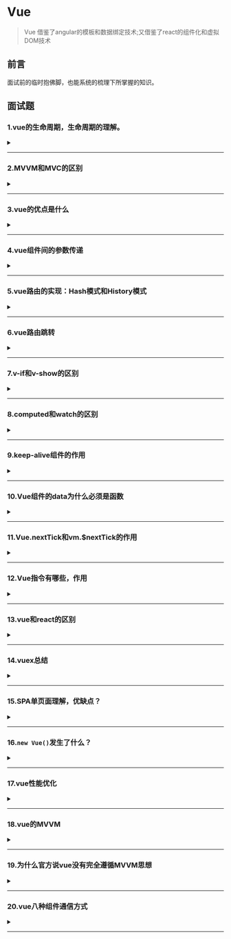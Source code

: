 # Vue

> Vue 借鉴了angular的模板和数据绑定技术;又借鉴了react的组件化和虚拟DOM技术  

## 前言  
面试前的临时抱佛脚，也能系统的梳理下所掌握的知识。  

## 面试题

### 1.vue的生命周期，生命周期的理解。

<details><summary><b></b></summary>
<p>

#### 答案:   

> **创建**=>**挂载**=>**更新**=>**销毁**（也就是我们常说的**八个阶段**：`创建前/后`，`挂载前/后`，`更新前/后`，`销毁前/后`）。
> 
> 含义：Vue实例从创建到销毁的过程，就是生命周期。从开始创建、初始化数据、编译模板、挂载Dom===>渲染、更新===>渲染销毁等一系列过程，称之为Vue的生命周期。
> 
> 作用：Vue的生命周期有多个事件钩子，让我们在控制整个Vue实例的过程时更容易形成好的逻辑。
> 
> 第一次页面加载会触发的钩子函数：`beforeCreate`、`created`、`beforeMount`、`mounted`。
>
> Dom渲染在哪个周期就已经完成：`mounted`。
> 
> Vue的页面请求一般放在哪个生命周期：`created`和`mounted`（区别：mounted周期中Dom已经渲染完成，再去请求数据，就会有空壳Dom的情况，会影响布局；而created周期中操作Dom节点会找不到Dom）。

如下图（vue生命周期官网）：  
![vue生命周期](https://cn.vuejs.org/images/lifecycle.png)  

上图理解：  
首先需要我们去执行一个实例`new Vue()`，首先执行了init(init是vue组件默认去执行的)，这时是事件和生命钩子的初始化（`Init Events&Lifecycle`）;  
在实例初始化之后（`Init Events&Lifecycle`）调用了beforeCreate,此时事件已经好了，也能开始生命周期了（读取配置项，加载生命周期的方法）。  
> **说明：这个时候this不能使用，data中的数据、methods的方法，以及watcher中的事件都不能获得**；  

接着初始化inject、provide、state属性（设置data、methods、computed...等配置项），也就是`Init injections(注射)&reactivity(反应性)`。在实例调用完成后他会立即调用created。在这一步，实例已经完成以下配置：数据观测（data observer）、属性和方法的运算、watch/event事件回调；然而挂载阶段还没开始，$el属性目前不可见。所以在init的时候，事件已经调用了，因此在beforeCreate的时候不要修改data里面赋值的数据，最早也要在created里面做（添加一些行为）。  
> **说明：created这个时候可以操作vue中的数据和方法，但是还不能对dom节点进行操作**  

当created完成之后，它会去判断，instance（实例）里面是否含有el对象`has 'el' option`。如果没有的话，它就会挂载`when vm.$mounted(el) is called`,然后走下一步，判断是否有模板`has 'template' option`;如果有的话，他就会直接跳到下一步，判断是否有模板`has 'template' option`。  
如果有模板'template'，就会把template解析成一个render function。通过render函数去渲染创建Dom树`compile template into render function`；如果没有模板'template'，就编译el对象外层html作为模板`compile el's outerHtml as template`。  
beforeMount再有了render函数的时候才会执行，此时$el和data都初始化了，但是在挂载前为虚拟的Dom节点。  
> **说明：$el属性已经存在，是虚拟Dom，只是数据未挂载到模板中**  

然后继续执行render函数，当执行完render函数之后，也就是el被新创建的vm.$el替换`Create vm.$el and replace 'el' with it`，并且挂载到实例上去之后就会调用mounted这个钩子。  
在mounted挂载完成，dom树已经完成渲染到页面，可进行dom操作。但是它不会承诺所有的子组件也都一起被挂载，如果希望等到整个视图都渲染完毕，可以用vm.$nextTick()。  
> **说明：挂载完毕，这时Dom节点被渲染到文档内，dom操作在此时能正常进行**   

当数据有更新，就会调用beforeUpdate，然后虚拟dom重新渲染补丁，以最小dom开支来重新渲染dom`Virtual Dom re-render and patch`。  
> **说明：beforeUpdate是指view层的数据变化前，不是data中数据改变前触发，因为Vue是数据驱动的。这里适合在更新之前访问现有Dom，比如手动移除已添加的事件监听器**  

然后就是updated执行。由于数据更改导致的虚拟Dom重新渲染和打补丁，在这之后会调用该钩子。当该钩子被调用时，组件Dom已经更新，所以你现在可以执行依赖于DOM的操作。然而在大多数情况，应该避免在此期间更改状态。如果要更改相应状态，最好使用计算属性或watcher取而代之。  
> **注意：updated不会承诺所有的子组件也都会被重构。如果你希望整个视图都重绘完毕，可以用vm.$nectTick()替换掉uopdated**  
> **说明： view层的数据更新后，data中的数据通beforeUpdate，都是更新完以后的。**  

beforeDestroy：实例在销毁之前调用，在这还能访问实例的数据`when vm.$destory() is called`。  
当组件销毁时，beforeDestroy执行，清除watcher、子组件、事件监听器等`Teardown watchers,child components and event listeners`。  
> **说明：实例在组件销毁之前调用，在这一步，实例完全可用**  

destroyed：Vue实例销毁后调用，调用后，Vue实例指示的所有东西会解绑，所有事件监听器会被移除，所有子实例也会被销毁。  
> **说明：执行destroy方法后，对data改变不会触发周期函数，此时，Vue实例已经解除事件监听和dom绑定，但是Dom结构依然存在**
</p>
</details>  

***

### 2.MVVM和MVC的区别

<details><summary><b></b></summary>
<p>

#### 答案:   
mvc和mvvm其实区别并不大，都是一种设计思想。主要是mvc的controller演变成mvvm的viewModel。mvvm主要解决了mvc中的大量的Dom操作是页面的渲染性能降低，加载速度变慢，影响用户体验。和当model频繁发生变化，开发者需要主动更新到view。
</p>
</details> 

***

### 3.vue的优点是什么

<details><summary><b></b></summary>
<p>

#### 答案:   
* 1.低耦合：视图`View`可以独立`Model`变化和修改，一个`ViewModel`可以绑定到不同的`View`上，当`View`变化的时候`Model`可以不变，当`Model`变化的时候`View`也可以不变。  
* 2.可重用性：可以把一些视图逻辑放在一个`ViewModel`里面，让很多`View`重用这段视图逻辑。  
* 3.独立开发：开发人员可以专注于业务逻辑和数据开发`ViewModel`,设计人员可以专注于页面设计，使用Expression Blend可以容易设计界面并生成xml代码。  
* 4.可测试：界面素来是比较难于测试的，而现在测试可以针对`ViewModel`来写。  
</p>
</details> 

***

### 4.vue组件间的参数传递

<details><summary><b></b></summary>
<p>

#### 答案:   
* 父组件与子组件传值：  
> 父组件传给子组件：子组件通过`props`方法接收数据；  
> 子组件传给父组件：`$emit`方法传递。  

* 兄弟组件间传值：  
> `eventBus`：就是创建一个实践中心，相当于中转站，可以用它来传递事件和接收事件；  
> `vuex`：适合比较大项目，具体看需求。  
</p>
</details> 

***

### 5.vue路由的实现：Hash模式和History模式

<details><summary><b></b></summary>
<p>

#### 答案:   
* **Hash模式**：是一种把前路由的路径用井号#拼接在真实URL后面的模式。当#后面的路径发生变化时，浏览器不会重新发起请求，而是会触发`haschange`事件。  
特点：hash虽然在URL中，但是不被包括在HTTP请求中；用来指导浏览器动作，对服务端的安全无用，hash不会重加载页面。  
优点：浏览器的兼容性比较好，支持IE8。  
缺点：路径在井号#后面，比较丑。  
读取：`window.location.hash`。  

* **History模式**：history采用HTML5的新特性；且提供两个方法：`pushState()`,`replaceState()`可以对浏览器历史记录栈进行修改，以及`popState`事件监听到状态变更。  
监听popState事件，该事件能监听到：用户点击浏览器前进后退的动作；手动调用history的`back`,`forward`和`go`方法。不能监听到：history的`pushState()`、`replaceState()`。  
优点：理解比较正规，没有井号。  
缺点：兼容性不如hash，且需要服务器支持，否则一刷新就404了。  
</p>
</details> 

***

### 6.vue路由跳转

<details><summary><b></b></summary>
<p>

#### 答案:   
声明式（标签跳转）  
```javascript
<router-link :to="index></router-link>
```

编程式（js跳转）  
```javascript
router.push('index')
```
</p>
</details> 

***

### 7.v-if和v-show的区别

<details><summary><b></b></summary>
<p>

#### 答案:   
* `v-if`：用于条件性渲染一块内容，这块内容只会在指令表达式返回`true`的时候被渲染。
* `v-show`：`v-show`的元素始终会被渲染保留在DOM中。`v-show`只是简单的切换元素css的display。  

区别：  
1.`v-show`是css显隐切换，v-if是完整的销毁和重新创建;  
2.使用频繁切换的时候用`v-show`，运行较少改变时用`v-if`;  
3.`v-if`是条件渲染，当false的时候不会渲染，页面也不会有html标签生成，`v-show`则是不管为true或者false，html元素都存在，只是css样式display的显隐;  
4.当我们需要经常切换某个元素的显隐时，使用`v-show`更加节省性能，当只需要一次切换时，使用`v-if`更加合理。  
</p>
</details> 

***

### 8.computed和watch的区别

<details><summary><b></b></summary>
<p>

#### 答案:   
* `computed`：  

> `computed`是计算属性，也就是计算值，更多用于计算值的场景;    
> 具有缓存性，`computed`的值在`getter`执行后是会缓存的，只有在它依赖的属性值改变之后，下一次获取`computed`的值时重新调用对应的`getter`来计算;   
> `computed`更适用于比较消耗性能的场景。  

* `watch`：  

> `watch`更多的是[观察]的作用，类似某些数据的监听回调，用于观察props和$emit或者本组件的值，当数据变化时来执行回调进行后续操作;  
> 无缓存性，页面重新渲染时值不变化也会执行。  

小结：  

> 当需要进行数值计算时，而且依赖于其他数据，可以把这个数据设计为`computed`;  
> 当需要在某个数据变化做一些事情，使用`watch`来观察这个数据的变化。

</p>
</details> 

***  

### 9.keep-alive组件的作用

<details><summary><b></b></summary>
<p>

#### 答案:   
`<keep-alive></keep-alive>`包裹动态组件时，会缓存不活动的组件实例，主要用于保留组件状态或避免重复渲染。  
> 比如有一个列表和一个详情，那么用户就会经常执行打开详情=>返回列表=>打开详情...这样的话列表和详情就会是一个很高频率打开的页面，那么对列表组件使用`<keep-alive></keep-alive>`进行缓存，这样用户每次返回列表的时候，都能从缓存中快速渲染，而不是重新渲染。
</p>
</details> 

***  

### 10.Vue组件的data为什么必须是函数

<details><summary><b></b></summary>
<p>

#### 答案:   
> vue组件的data值不能为对象，因为对象时引用类型，组件可能会被多个实例引用；  
> 组件中的data写成一个函数，数据以函数返回值形式定义，这样每复用一次组件，就会返回一份新的data，类似于每个实例创建一个私有的数据空间，让各个组件实例维护各自的数据；  
> 如果data值是对象，将导致多个实例共享一个对象，其中一个组件改变data的属性值，其他实例也会受到影响。
</p>
</details> 

***  


### 11.Vue.nextTick和vm.$nextTick的作用

<details><summary><b></b></summary>
<p>

#### 答案:   
**官方**：  
> 在下次DOM更新循环结束之后执行延迟回调。在修改数据之后立即使用这个方法，获取更新后的DOM。

Vue在更新DOM时时异步的，当数据发生变化时，Vue将开启一个一步更新的队列，视图需要等队列的所有数据变化完成之后，再统一进行更新；  

如果我们一直在修改相同的数据，异步操作队列还会去重；  

等待同一事件循环的所有数据变化完成之后，会将队列中的事件拿来进行处理，进行Dom更新。  

如果想在修改数据后立刻得到更新后的DOM结构，可以使用`Vue.nextTick()`

</p>
</details> 

***  

### 12.Vue指令有哪些，作用

<details><summary><b></b></summary>
<p>

#### 答案:   
* `v-if`:条件渲染指令。用于条件渲染一块内容，这块内容只能只在表达式返回`true`时才会被渲染。  
  `v-show`渲染的元素会始终保留在DOM中，`v-show`的切换只是`display`的显隐。  
* `v-for`：列表渲染指令。基于数组渲染一个列表。  
* `v-bind`：属性绑定指令。给标签属性赋值。    
  `v-text`：属性绑定指令。显示原文本。  
  `v-html`：属性绑定指令。以标签内容显示。  
* `v-on`：事件绑定指令。用来监听DOM事件，并在触发时运行一些js代码。  
  `v-on:click`、  
  `v-on:keydown`、  
  `v-on:mouseover`。  
* `v-model`：双向数据绑定指令。给value赋值。  
</p>
</details> 

***  

### 13.vue和react的区别

<details><summary><b></b></summary>
<p>

#### 答案:   

</p>
</details> 

***

### 14.vuex总结
<details><summary><b></b></summary>
<p>

#### 答案:   
vuex是一种状态管理机制，将全局组件的共享状态抽取出来为一个`store`,以一个单例的模式存在，应用任何一个组件中都可以使用，vuex更改`state`的唯一途径是通过`mutation`,`mutation`需要`commit`触发，`action`实际触发是`mutation`,其中`mutation`处理同步任务，`action`处理异步任务。
</p>
</details> 

***  

### 15.SPA单页面理解，优缺点？
<details><summary><b></b></summary>
<p>

#### 答案:   
> SPA(single-page application)仅在Web页面初始化时加载响应的HTML、JavaScript和CSS。一旦页面加载完成，SPA不会因为用户的操作而进行页面的重新加载或跳转；取而代之的是利用路由机制实现HTML内容的变换，UI与用户的交互，避免页面重新加载。  

优点：  
* 用户体验好，快，内容改变不需要重新加载整个页面，避免不必要的跳转和重复渲染；  
* SPA相对服务器压力小；  
* 前后端职责分离，架构清晰，前端进行交互逻辑，后端负责数据处理；  

缺点：  
* 首屏（初次）加载慢：为实现单页web应用功能及显示效果，需要在加载页面的时候将JavaScript、CSS统一加载，部分页面按需加载；  
* 不利于SEO：由于所有的内容在一个页面动态替换显示，所以在SEO上有着天然的弱势。
</p>
</details> 

***  

### 16.`new Vue()`发生了什么？
<details><summary><b></b></summary>
<p>

#### 答案:   
* `new Vue()`创建Vue实例，它内部执行了根实例的初始化过程。  
* 具体包括以下操作：  
    选项合并  
    `$children`、`$refs`、`$slots`、`$createElement`等实例的方法初始化  
    自定义时间处理   
    数据响应式处理  
    生命钩子的调用（beforecreate created）  
    可能的挂载  
* 总结：`new Vue()`创建了根实例并准备好数据和方法，未来执行挂载时，此过程还会递归的应用于它的子组件上，最终形成一个有紧密关系的组件实例树。  

</p>
</details> 

***  

### 17.vue性能优化
<details><summary><b></b></summary>
<p>

#### 答案:   
1） 编码阶段：  
* 尽量减少data中的数据，data中的数据都会增加getter和setter，会收集对应的watcher；  
* 如果需要使用v-for给每项元素绑定事件时使用事件代理；  
* SPA页面采用keep-alive缓存组件；  
* 在更多情况下使用v-if替代v-show；  
* key保证唯一；  
* 使用路由懒加载、异步组件；  
* 防抖节流；  
* 第三方模块按需导入；  
* 长列表滚动到可视区动态加载；  
* 图片懒加载、不在HTML里缩放图像、使用雪碧图（CSS sprite）、使用字体图标（iconfont）、使用WebP；
* 降低重绘重排的频率和成本；  
* CSS读写分离，不用js操作元素样式；  

2) 用户体验：  
* 骨架屏；  
* PWA；  
* 使用缓存（客户端缓存，服务端缓存，服务端开启gzip压缩）；  

3）SEO优化：  
* 预渲染；  
* 服务端渲染SSR；  

4）打包优化：  
* 压缩代码（注意：不要对图片文件进行Gzip压缩）；
* Tree Shaking/Scope Hoisting；  
* 使用cdn加载第三方模块；  
* 多线程打包happypack；  
* splitChunks抽离公共组件；  
* sourceaMap优化
</p>
</details> 

***  
                 

### 18.vue的MVVM
<details><summary><b></b></summary>
<p>

#### 答案:   
ViewModel：做了两件事情达到数据绑定，首先将模型转换为视图，即将后台传递的数据转化成所看到的的页面，实现方式数据绑定；二是将视图转化成模型，即将所看的页面转化成后端数据
，实现方式是DOM事件监听。  
MVC和MVVM最大的区别是：实现了view和model的自动同步，也就是当model属性改变时，我们不需要手动操作DOM元素，来改变view的显示，而是改变属性后，该属性对应的view层会自动改变（对应vue数据驱动的思想）  
整体看来，MVVM比MVC精简得多，不仅简化了业务与界面的依赖 ，还解决了数据频繁更新的问题，不用再用选择器操作DOM元素。因为在MVVM中，View不知道Model的存在，View和ViewModel也观察不到View，这种低耦合模式提高代码的可重用性。
</p>
</details> 

***  


### 19.为什么官方说vue没有完全遵循MVVM思想
<details><summary><b></b></summary>
<p>

#### 答案:   
严格的MVVM要求View不能和Model直接通信，而vue提供了$refs这个属性，让Model可以直接操作View，违反了这一规定，所以View没有完全遵循MVVM
</p>
</details> 

***  

### 20.vue八种组件通信方式
<details><summary><b></b></summary>
<p>

#### 答案:   
1.`props`/`$emit`    
> 父组件传给子组件：父组件 ':/v-bind',子组件通过`props`方法接收数据；  
> 子组件传给父组件：`$emit`方法传递,父组件'@'接受。  

2.`$children`/`$parent`   
指定已创建的实例之父实例，在两者之间建立父子关系，子实例可以用`this.$parent`访问父实例，子实例被推入父实例的`$children` 数组中。  
`this.$parent`/`this.$children[0]`  
> 注意：节制的使用`$parent`和`$children`-它们的主要目的是作为访问组件的应急方法更推荐`props`和`events`实现父子组件通信。  
</p>
</details> 

***  
